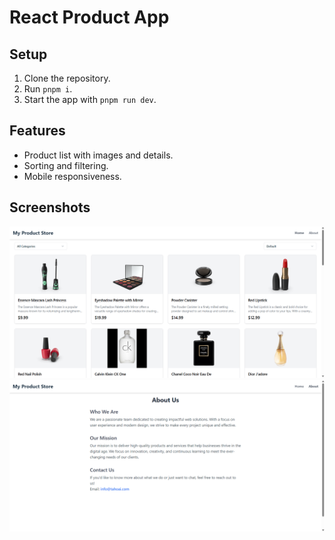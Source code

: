 # React Product App

## Setup

1. Clone the repository.
2. Run `pnpm i`.
3. Start the app with `pnpm run dev`.

## Features

- Product list with images and details.
- Sorting and filtering.
- Mobile responsiveness.

## Screenshots

![Preview](screenshots/products%20page.png)
![Preview](screenshots/about%20page.png)
